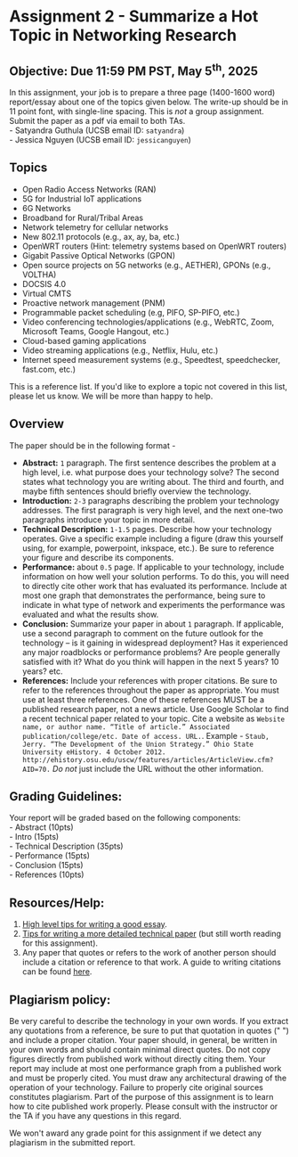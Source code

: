 # Assignment 2 - Summarize a Hot Topic in Networking Research

## Objective: Due 11:59 PM PST, May 5<sup>th</sup>, 2025
In this assignment, your job is to prepare a three page (1400-1600 word) report/essay about one of the topics given below. The write-up should be in 11 point font, with single-line spacing. This is *not* a group assignment. Submit the paper as a pdf via email to both TAs.  
	- Satyandra Guthula (UCSB email ID: `satyandra`)  
	- Jessica Nguyen (UCSB email ID: `jessicanguyen`)  

## Topics
- Open Radio Access Networks (RAN)
- 5G for Industrial IoT applications
- 6G Networks
- Broadband for Rural/Tribal Areas
- Network telemetry for cellular networks
- New 802.11 protocols (e.g., ax, ay, ba, etc.)
- OpenWRT routers (Hint: telemetry systems based on OpenWRT routers)
- Gigabit Passive Optical Networks (GPON)
- Open source projects on 5G networks (e.g., AETHER), GPONs (e.g., VOLTHA)
- DOCSIS 4.0
- Virtual CMTS
- Proactive network management (PNM)
- Programmable packet scheduling (e.g, PIFO, SP-PIFO, etc.)
- Video conferencing technologies/applications (e.g., WebRTC, Zoom, Microsoft Teams, Google Hangout, etc.)
- Cloud-based gaming applications
- Video streaming applications (e.g., Netflix, Hulu, etc.)
- Internet speed measurement systems (e.g., Speedtest, speedchecker, fast.com, etc.)

This is a reference list. If you'd like to explore a topic not covered in this list, please let us know. We will be more than happy to help.

## Overview
The paper should be in the following format -
* **Abstract:** `1` paragraph. The first sentence describes the problem at a high level, i.e. what purpose does your technology solve? The second states what technology you are writing about. The third and fourth, and maybe fifth sentences should briefly overview the technology.
* **Introduction:** `2-3` paragraphs describing the problem your technology addresses. The first paragraph is very high level, and the next one-two paragraphs introduce your topic in more detail.
* **Technical Description:** `1-1.5` pages. Describe how your technology operates. Give a specific example including a figure (draw this yourself using, for example, powerpoint, inkspace, etc.). Be sure to reference your figure and describe its components.
* **Performance:** about `0.5` page. If applicable to your technology, include information on how well your solution performs. To do this, you will need to directly cite other work that has evaluated its performance. Include at most one graph that demonstrates the performance, being sure to indicate in what type of network and experiments the performance was evaluated and what the results show.
* **Conclusion:** Summarize your paper in about `1` paragraph. If applicable, use a second paragraph to comment on the future outlook for the technology – is it gaining in widespread deployment? Has it experienced any major roadblocks or performance problems? Are people generally satisfied with it? What do you think will happen in the next 5 years? 10 years? etc.
* **References:** Include your references with proper citations. Be sure to refer to the references throughout the paper as appropriate. You must use at least three references.  One of these references MUST be a published research paper, not a news article. Use Google Scholar to find a recent technical paper related to your topic. Cite a website as `Website name, or author name. “Title of article.” Associated publication/college/etc. Date of access. URL.`.  Example -
	`Staub, Jerry. “The Development of the Union Strategy.” Ohio State University eHistory. 4 October 2012.  http://ehistory.osu.edu/uscw/features/articles/ArticleView.cfm?AID=70.`
	*Do not* just include the URL without the other information.

## Grading Guidelines:
Your report will be graded based on the following components:   
	- Abstract (10pts)  
 	- Intro (15pts)  
  	- Technical Description (35pts)   
   	- Performance (15pts)   
    	- Conclusion (15pts)   
     	- References (10pts)   

## Resources/Help:
1. [High level tips for writing a good essay](http://www.ehow.com/how_5095767_write-technical-essay.html).
2. [Tips for writing a more detailed technical paper](http://www.cs.columbia.edu/~hgs/etc/writing-style.html) (but still worth reading for this assignment).
3. Any paper that quotes or refers to the work of another person should include a citation or reference to that work. A guide to writing citations can be found [here](http://library.duke.edu/research/citing).

## Plagiarism policy:
Be very careful to describe the technology in your own words. If you extract any quotations from a reference, be sure to put that quotation in quotes (" ") and include a proper citation. Your paper should, in general, be written in your own words and should contain minimal direct quotes. Do not copy figures directly from published work without directly citing them. Your report may include at most one performance graph from a published work and must be properly cited. You must draw any architectural drawing of the operation of your technology. Failure to properly cite original sources constitutes plagiarism. Part of the purpose of this assignment is to learn how to cite published work properly. Please consult with the instructor or the TA if you have any questions in this regard.

We won't award any grade point for this assignment if we detect any plagiarism in the submitted report.

